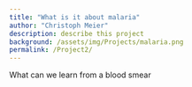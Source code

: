 ```yaml
---
title: "What is it about malaria"
author: "Christoph Meier"
description: describe this project
background: /assets/img/Projects/malaria.png
permalink: /Project2/
---
```


What can we learn from a blood smear
